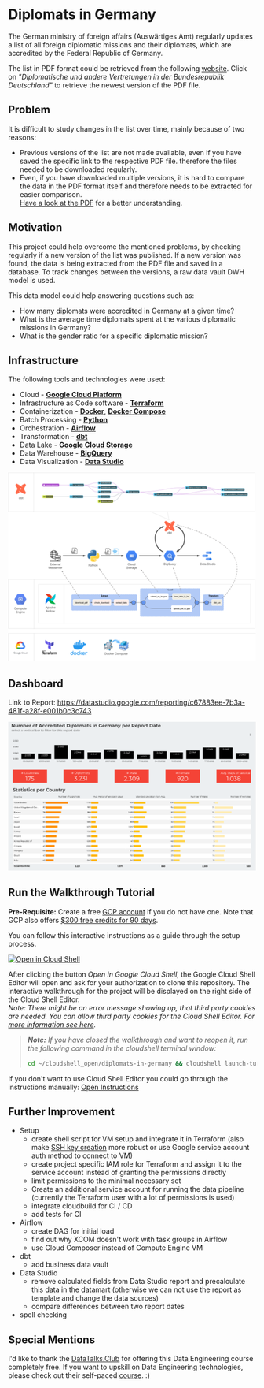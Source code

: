 # Diplomats in Germany

The German ministry of foreign affairs (Auswärtiges Amt) regularly updates a list of all foreign diplomatic missions and their diplomats, which are accredited by the Federal Republic of Germany.

The list in PDF format could be retrieved from the following [website](https://www.auswaertiges-amt.de/de/ReiseUndSicherheit/diplomatische-vertretungen-in-deutschland/199678?openAccordionId=item-199682-0-panel). Click on *"Diplomatische und andere Vertretungen in der Bundesrepublik Deutschland"* to retrieve the newest version of the PDF file.

## Problem
It is difficult to study changes in the list over time, mainly because of two reasons:
- Previous versions of the list are not made available, even if you have saved the specific link to the respective PDF file. therefore the files needed to be downloaded regularly.
- Even, if you have downloaded multiple versions, it is hard to compare the data in the PDF format itself and therefore needs to be extracted for easier comparison.  
[Have a look at the PDF](https://www.auswaertiges-amt.de/blob/199684/c35dae946fa87b4e98973889e1aaf791/vertretungenfremderstaatendl-data.pdf) for a better understanding.

## Motivation
This project could help overcome the mentioned problems, by checking regularly if a new version of the list was published. If a new version was found, the data is being extracted from the PDF file and saved in a database. To track changes between the versions, a raw data vault DWH model is used.

This data model could help answering questions such as:
- How many diplomats were accredited in Germany at a given time?
- What is the average time diplomats spent at the various diplomatic missions in Germany?
- What is the gender ratio for a specific diplomatic mission?

## Infrastructure

The following tools and technologies were used:

- Cloud - [**Google Cloud Platform**](https://cloud.google.com)
- Infrastructure as Code software - [**Terraform**](https://www.terraform.io)
- Containerization - [**Docker**](https://www.docker.com), [**Docker Compose**](https://docs.docker.com/compose/)
- Batch Processing - [**Python**](https://www.python.org)
- Orchestration - [**Airflow**](https://airflow.apache.org)
- Transformation - [**dbt**](https://www.getdbt.com)
- Data Lake - [**Google Cloud Storage**](https://cloud.google.com/storage)
- Data Warehouse - [**BigQuery**](https://cloud.google.com/bigquery)
- Data Visualization - [**Data Studio**](https://datastudio.google.com/overview)

![infrastructure diagram](images/infrastructure.png "Infrastructure")

## Dashboard

Link to Report: 
https://datastudio.google.com/reporting/c67883ee-7b3a-481f-a28f-e001b0c3c743


[![Dashboard](images/dashboard.png "Dashboard")](https://datastudio.google.com/reporting/c67883ee-7b3a-481f-a28f-e001b0c3c743)


## Run the Walkthrough Tutorial

**Pre-Requisite:** Create a free [GCP account](https://console.cloud.google.com/freetrial) if you do not have one. Note that GCP also offers [$300 free credits for 90 days](https://cloud.google.com/free/docs/gcp-free-tier/#free-trial).

You can follow this interactive instructions as a guide through the setup process.

[![Open in Cloud Shell](https://gstatic.com/cloudssh/images/open-btn.svg)](https://console.cloud.google.com/cloudshell/editor?cloudshell_git_repo=https://github.com/LoHertel/diplomats-in-germany&cloudshell_tutorial=project-walkthrough.md)

After clicking the button *Open in Google Cloud Shell*, the Google Cloud Shell Editor will open and ask for your authorization to clone this repository. 
The interactive walkthrough for the project will be displayed on the right side of the Cloud Shell Editor.  
*Note: There might be an error message showing up, that third party cookies are needed. You can allow third party cookies for the Cloud Shell Editor. For [more information see here](https://cloud.google.com/code/docs/shell/limitations#private_browsing_and_disabled_third-party_cookies).*

> ***Note:** If you have closed the walkthrough and want to reopen it, run the following command in the cloudshell terminal window:*
> ```sh
> cd ~/cloudshell_open/diplomats-in-germany && cloudshell launch-tutorial project-walkthrough.md
> ```

If you don't want to use Cloud Shell Editor you could go through the instructions manually: [Open Instructions](project-walkthrough.md)

## Further Improvement
* Setup
    * create shell script for VM setup and integrate it in Terraform (also make [SSH key creation](https://cloud.google.com/compute/docs/connect/create-ssh-keys#create_an_ssh_key_pair) more robust or use Google service account auth method to connect to VM)
    * create project specific IAM role for Terraform and assign it to the service account instead of granting the permissions directly
    * limit permissions to the minimal necessary set
    * Create an additional service account for running the data pipeline (currently the Terraform user with a lot of permissions is used)
    * integrate cloudbuild for CI / CD
    * add tests for CI
* Airflow
    * create DAG for initial load
    * find out why XCOM doesn't work with task groups in Airflow
    * use Cloud Composer instead of Compute Engine VM
* dbt
    * add business data vault 
* Data Studio
    * remove calculated fields from Data Studio report and precalculate this data in the datamart (otherwise we can not use the report as template and change the data sources)
    * compare differences between two report dates
* spell checking


## Special Mentions
I'd like to thank the [DataTalks.Club](https://datatalks.club) for offering this Data Engineering course completely free. If you want to upskill on Data Engineering technologies, please check out their self-paced [course](https://github.com/DataTalksClub/data-engineering-zoomcamp). :)
